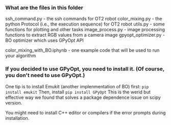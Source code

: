 ### What are the files in this folder
ssh_command.py - the ssh commands for OT2 robot
color_mixing.py - the python Protocol (i.e., the execution sequence) for OT2 robot
utils.py - some functions for plotting and other tasks
image_process.py - image processing functions to extract RGB values from a camera image
gpyopt_optimizer.py - BO optimizer which uses GPyOpt API

color_mixing_with_BO.iphynb - one example code that will be used to run your algorithm 


### If you decided to use GPyOpt, you need to install it. (Of course, you don't need to use GPyOpt.)
One tip is to install Emukit (another implenmentation of BO) first:
`pip install emukit`
Then, install 
`pip install GPyOpt`
This is the werid but effective way we found that solves a package dependence issue on scipy version. 

You might need to install C++ editor or compilers if the error prompts during installation.


